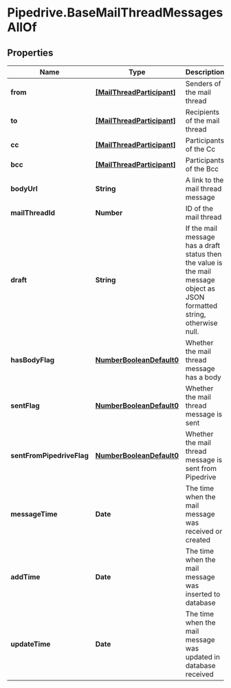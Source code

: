 # Pipedrive.BaseMailThreadMessagesAllOf

## Properties

Name | Type | Description | Notes
------------ | ------------- | ------------- | -------------
**from** | [**[MailThreadParticipant]**](MailThreadParticipant.md) | Senders of the mail thread | [optional] 
**to** | [**[MailThreadParticipant]**](MailThreadParticipant.md) | Recipients of the mail thread | [optional] 
**cc** | [**[MailThreadParticipant]**](MailThreadParticipant.md) | Participants of the Cc | [optional] 
**bcc** | [**[MailThreadParticipant]**](MailThreadParticipant.md) | Participants of the Bcc | [optional] 
**bodyUrl** | **String** | A link to the mail thread message | [optional] 
**mailThreadId** | **Number** | ID of the mail thread | [optional] 
**draft** | **String** | If the mail message has a draft status then the value is the mail message object as JSON formatted string, otherwise null. | [optional] 
**hasBodyFlag** | [**NumberBooleanDefault0**](NumberBooleanDefault0.md) | Whether the mail thread message has a body | [optional] 
**sentFlag** | [**NumberBooleanDefault0**](NumberBooleanDefault0.md) | Whether the mail thread message is sent | [optional] 
**sentFromPipedriveFlag** | [**NumberBooleanDefault0**](NumberBooleanDefault0.md) | Whether the mail thread message is sent from Pipedrive | [optional] 
**messageTime** | **Date** | The time when the mail message was received or created | [optional] 
**addTime** | **Date** | The time when the mail message was inserted to database | [optional] 
**updateTime** | **Date** | The time when the mail message was updated in database received | [optional] 


